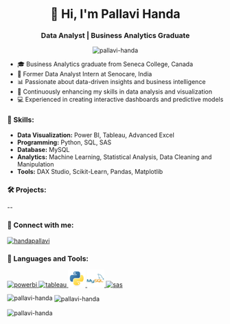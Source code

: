 <h1 align="center">👋 Hi, I'm Pallavi Handa</h1>
<h3 align="center">Data Analyst | Business Analytics Graduate</h3>

<p align="center">
  <img src="https://komarev.com/ghpvc/?username=pallavi-handa&label=Profile%20views&color=0e75b6&style=flat" alt="pallavi-handa" />
</p>

- 🎓 Business Analytics graduate from Seneca College, Canada
- 💼 Former Data Analyst Intern at Senocare, India
- 📊 Passionate about data-driven insights and business intelligence
- 🌱 Continuously enhancing my skills in data analysis and visualization
- 💻 Experienced in creating interactive dashboards and predictive models

<h3 align="left">🚀 Skills:</h3>

- **Data Visualization:** Power BI, Tableau, Advanced Excel
- **Programming:** Python, SQL, SAS
- **Database:** MySQL
- **Analytics:** Machine Learning, Statistical Analysis, Data Cleaning and Manipulation
- **Tools:** DAX Studio, Scikit-Learn, Pandas, Matplotlib

<h3 align="left">🛠 Projects:</h3>

--

<h3 align="left">🔗 Connect with me:</h3>
<p align="left">
<a href="https://www.linkedin.com/in/handapallavi" target="blank"><img align="center" src="https://raw.githubusercontent.com/rahuldkjain/github-profile-readme-generator/master/src/images/icons/Social/linked-in-alt.svg" alt="handapallavi" height="30" width="40" /></a>
</p>

<h3 align="left">🧰 Languages and Tools:</h3>
<p align="left">
<a href="https://powerbi.microsoft.com/" target="_blank" rel="noreferrer"> <img src="https://upload.wikimedia.org/wikipedia/commons/c/cf/New_Power_BI_Logo.svg" alt="powerbi" width="40" height="40"/> </a>
<a href="https://www.tableau.com/" target="_blank" rel="noreferrer"> <img src="https://cdn.worldvectorlogo.com/logos/tableau-software.svg" alt="tableau" width="40" height="40"/> </a>
<a href="https://www.python.org" target="_blank" rel="noreferrer"> <img src="https://raw.githubusercontent.com/devicons/devicon/master/icons/python/python-original.svg" alt="python" width="40" height="40"/> </a>
<a href="https://www.mysql.com/" target="_blank" rel="noreferrer"> <img src="https://raw.githubusercontent.com/devicons/devicon/master/icons/mysql/mysql-original-wordmark.svg" alt="mysql" width="40" height="40"/> </a>
<a href="https://www.sas.com/" target="_blank" rel="noreferrer"> <img src="https://cdn.icon-icons.com/icons2/2699/PNG/512/sas_logo_icon_170761.png" alt="sas" width="40" height="40"/> </a>
</p>

<p><img align="left" src="https://github-readme-stats.vercel.app/api/top-langs?username=pallavi-handa&show_icons=true&locale=en&layout=compact" alt="pallavi-handa" /></p>

<p>&nbsp;<img align="center" src="https://github-readme-stats.vercel.app/api?username=pallavi-handa&show_icons=true&locale=en" alt="pallavi-handa" /></p>

<p><img align="center" src="https://github-readme-streak-stats.herokuapp.com/?user=pallavi-handa&" alt="pallavi-handa" /></p>
